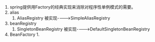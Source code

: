 1. spring提供用Factory的经典实现来消除对程序性单例模式的需要。    
1. alias
    1. AliasRegistry 被实现---->SimpleAliasRegistry
1. beanRegistry
    1. SingletonBeanRegistry 被实现---->DefaultSingletonBeanRegistry
1. BeanFactory
    1. 
